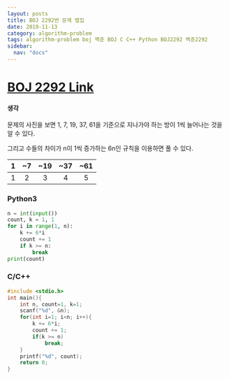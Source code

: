 ```yaml
---
layout: posts
title: BOJ 2292번 문제 벌집
date: 2019-11-13
category: algorithm-problem
tags: algorithm-problem boj 백준 BOJ C C++ Python BOJ2292 백준2292
sidebar:
  nav: "docs"
---
```

# [BOJ 2292 Link](https://www.acmicpc.net/problem/2292)
#### 생각

문제의 사진을 보면 1, 7, 19, 37, 61을 기준으로 지나가야 하는 방이 1씩 늘어나는 것을 알 수 있다.

그리고 수들의 차이가 n이 1씩 증가하는 6n인 규칙을 이용하면 풀 수 있다.

|  1   |  ~7  | ~19  | ~37  | ~61  |
| :--: | :--: | :--: | :--: | :--: |
|  1   |  2   |  3   |  4   |  5   |



### Python3
```python
n = int(input())
count, k = 1, 1
for i in range(1, n):
    k += 6*i
    count += 1
    if k >= n:
        break
print(count)
```
### C/C++
```c++
#include <stdio.h>
int main(){
    int n, count=1, k=1;
    scanf("%d", &n);
    for(int i=1; i<n; i++){
        k += 6*i;
        count += 1;
        if(k >= n)
            break;
    }
    printf("%d", count);
    return 0;
}
```

